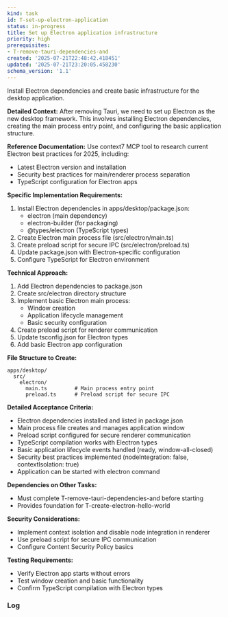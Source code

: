 ```yaml
---
kind: task
id: T-set-up-electron-application
status: in-progress
title: Set up Electron application infrastructure
priority: high
prerequisites:
- T-remove-tauri-dependencies-and
created: '2025-07-21T22:48:42.418451'
updated: '2025-07-21T23:20:05.458230'
schema_version: '1.1'
---
```

Install Electron dependencies and create basic infrastructure for the desktop application.

**Detailed Context:**
After removing Tauri, we need to set up Electron as the new desktop framework. This involves installing Electron dependencies, creating the main process entry point, and configuring the basic application structure.

**Reference Documentation:**
Use context7 MCP tool to research current Electron best practices for 2025, including:
- Latest Electron version and installation
- Security best practices for main/renderer process separation
- TypeScript configuration for Electron apps

**Specific Implementation Requirements:**
1. Install Electron dependencies in apps/desktop/package.json:
   - electron (main dependency)
   - electron-builder (for packaging)
   - @types/electron (TypeScript types)
2. Create Electron main process file (src/electron/main.ts)
3. Create preload script for secure IPC (src/electron/preload.ts)
4. Update package.json with Electron-specific configuration
5. Configure TypeScript for Electron environment

**Technical Approach:**
1. Add Electron dependencies to package.json
2. Create src/electron directory structure
3. Implement basic Electron main process:
   - Window creation
   - Application lifecycle management
   - Basic security configuration
4. Create preload script for renderer communication
5. Update tsconfig.json for Electron types
6. Add basic Electron app configuration

**File Structure to Create:**
```
apps/desktop/
  src/
    electron/
      main.ts         # Main process entry point
      preload.ts      # Preload script for secure IPC
```

**Detailed Acceptance Criteria:**
- Electron dependencies installed and listed in package.json
- Main process file creates and manages application window
- Preload script configured for secure renderer communication
- TypeScript compilation works with Electron types
- Basic application lifecycle events handled (ready, window-all-closed)
- Security best practices implemented (nodeIntegration: false, contextIsolation: true)
- Application can be started with electron command

**Dependencies on Other Tasks:**
- Must complete T-remove-tauri-dependencies-and before starting
- Provides foundation for T-create-electron-hello-world

**Security Considerations:**
- Implement context isolation and disable node integration in renderer
- Use preload script for secure IPC communication
- Configure Content Security Policy basics

**Testing Requirements:**
- Verify Electron app starts without errors
- Test window creation and basic functionality
- Confirm TypeScript compilation with Electron types

### Log

